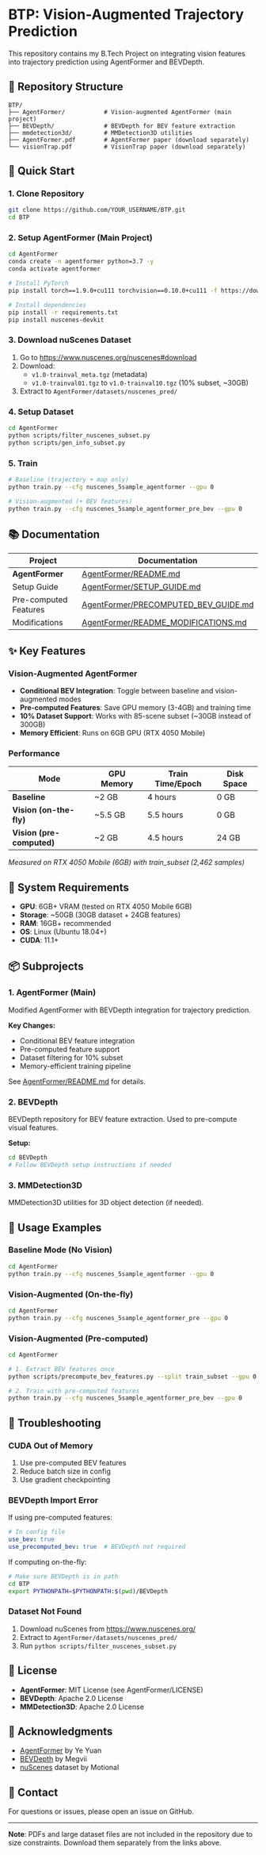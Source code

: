 # BTP: Vision-Augmented Trajectory Prediction

This repository contains my B.Tech Project on integrating vision features into trajectory prediction using AgentFormer and BEVDepth.

## 📁 Repository Structure

```
BTP/
├── AgentFormer/           # Vision-augmented AgentFormer (main project)
├── BEVDepth/              # BEVDepth for BEV feature extraction
├── mmdetection3d/         # MMDetection3D utilities
├── AgentFormer.pdf        # AgentFormer paper (download separately)
└── visionTrap.pdf         # VisionTrap paper (download separately)
```

## 🚀 Quick Start

### 1. Clone Repository

```bash
git clone https://github.com/YOUR_USERNAME/BTP.git
cd BTP
```

### 2. Setup AgentFormer (Main Project)

```bash
cd AgentFormer
conda create -n agentformer python=3.7 -y
conda activate agentformer

# Install PyTorch
pip install torch==1.9.0+cu111 torchvision==0.10.0+cu111 -f https://download.pytorch.org/whl/torch_stable.html

# Install dependencies
pip install -r requirements.txt
pip install nuscenes-devkit
```

### 3. Download nuScenes Dataset

1. Go to https://www.nuscenes.org/nuscenes#download
2. Download:
   - `v1.0-trainval_meta.tgz` (metadata)
   - `v1.0-trainval01.tgz` to `v1.0-trainval10.tgz` (10% subset, ~30GB)
3. Extract to `AgentFormer/datasets/nuscenes_pred/`

### 4. Setup Dataset

```bash
cd AgentFormer
python scripts/filter_nuscenes_subset.py
python scripts/gen_info_subset.py
```

### 5. Train

```bash
# Baseline (trajectory + map only)
python train.py --cfg nuscenes_5sample_agentformer --gpu 0

# Vision-augmented (+ BEV features)
python train.py --cfg nuscenes_5sample_agentformer_pre_bev --gpu 0
```

## 📚 Documentation

| Project | Documentation |
|---------|---------------|
| **AgentFormer** | [AgentFormer/README.md](AgentFormer/README.md) |
| Setup Guide | [AgentFormer/SETUP_GUIDE.md](AgentFormer/SETUP_GUIDE.md) |
| Pre-computed Features | [AgentFormer/PRECOMPUTED_BEV_GUIDE.md](AgentFormer/PRECOMPUTED_BEV_GUIDE.md) |
| Modifications | [AgentFormer/README_MODIFICATIONS.md](AgentFormer/README_MODIFICATIONS.md) |

## ✨ Key Features

### Vision-Augmented AgentFormer

- **Conditional BEV Integration**: Toggle between baseline and vision-augmented modes
- **Pre-computed Features**: Save GPU memory (3-4GB) and training time
- **10% Dataset Support**: Works with 85-scene subset (~30GB instead of 300GB)
- **Memory Efficient**: Runs on 6GB GPU (RTX 4050 Mobile)

### Performance

| Mode | GPU Memory | Train Time/Epoch | Disk Space |
|------|-----------|------------------|------------|
| **Baseline** | ~2 GB | 4 hours | 0 GB |
| **Vision (on-the-fly)** | ~5.5 GB | 5.5 hours | 0 GB |
| **Vision (pre-computed)** | ~2 GB | 4.5 hours | 24 GB |

*Measured on RTX 4050 Mobile (6GB) with train_subset (2,462 samples)*

## 🔧 System Requirements

- **GPU**: 6GB+ VRAM (tested on RTX 4050 Mobile 6GB)
- **Storage**: ~50GB (30GB dataset + 24GB features)
- **RAM**: 16GB+ recommended
- **OS**: Linux (Ubuntu 18.04+)
- **CUDA**: 11.1+

## 📦 Subprojects

### 1. AgentFormer (Main)

Modified AgentFormer with BEVDepth integration for trajectory prediction.

**Key Changes:**
- Conditional BEV feature integration
- Pre-computed feature support
- Dataset filtering for 10% subset
- Memory-efficient training pipeline

See [AgentFormer/README.md](AgentFormer/README.md) for details.

### 2. BEVDepth

BEVDepth repository for BEV feature extraction. Used to pre-compute visual features.

**Setup:**
```bash
cd BEVDepth
# Follow BEVDepth setup instructions if needed
```

### 3. MMDetection3D

MMDetection3D utilities for 3D object detection (if needed).

## 📝 Usage Examples

### Baseline Mode (No Vision)

```bash
cd AgentFormer
python train.py --cfg nuscenes_5sample_agentformer --gpu 0
```

### Vision-Augmented (On-the-fly)

```bash
cd AgentFormer
python train.py --cfg nuscenes_5sample_agentformer_pre --gpu 0
```

### Vision-Augmented (Pre-computed)

```bash
cd AgentFormer

# 1. Extract BEV features once
python scripts/precompute_bev_features.py --split train_subset --gpu 0

# 2. Train with pre-computed features
python train.py --cfg nuscenes_5sample_agentformer_pre_bev --gpu 0
```

## 🐛 Troubleshooting

### CUDA Out of Memory

1. Use pre-computed BEV features
2. Reduce batch size in config
3. Use gradient checkpointing

### BEVDepth Import Error

If using pre-computed features:
```yaml
# In config file
use_bev: true
use_precomputed_bev: true  # BEVDepth not required
```

If computing on-the-fly:
```bash
# Make sure BEVDepth is in path
cd BTP
export PYTHONPATH=$PYTHONPATH:$(pwd)/BEVDepth
```

### Dataset Not Found

1. Download nuScenes from https://www.nuscenes.org/
2. Extract to `AgentFormer/datasets/nuscenes_pred/`
3. Run `python scripts/filter_nuscenes_subset.py`

## 📄 License

- **AgentFormer**: MIT License (see AgentFormer/LICENSE)
- **BEVDepth**: Apache 2.0 License
- **MMDetection3D**: Apache 2.0 License

## 🙏 Acknowledgments

- [AgentFormer](https://github.com/Khrylx/AgentFormer) by Ye Yuan
- [BEVDepth](https://github.com/Megvii-BaseDetection/BEVDepth) by Megvii
- [nuScenes](https://www.nuscenes.org/) dataset by Motional

## 📧 Contact

For questions or issues, please open an issue on GitHub.

---

**Note**: PDFs and large dataset files are not included in the repository due to size constraints. Download them separately from the links above.
